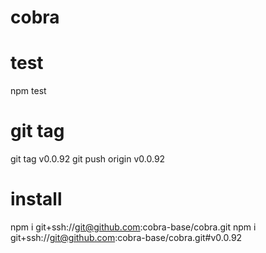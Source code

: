 # cobra

# test
npm test

# git tag
git tag v0.0.92
git push origin v0.0.92

# install
npm i git+ssh://git@github.com:cobra-base/cobra.git
npm i git+ssh://git@github.com:cobra-base/cobra.git#v0.0.92
